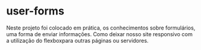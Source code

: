 # user-forms
Neste projeto foi colocado em prática, os conhecimentos sobre formulários, uma forma de enviar informações. Como deixar nosso site responsivo com a utilização do flexboxpara outras páginas ou servidores. 
